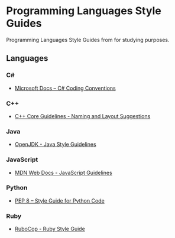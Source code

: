 # Programming Languages Style Guides

Programming Languages Style Guides from for studying purposes.

## Languages

### C&#35;

* <a href="https://docs.microsoft.com/en-us/dotnet/csharp/fundamentals/coding-style/coding-conventions" target="_blank">Microsoft Docs – C# Coding Conventions</a>

### C++

* <a href="https://github.com/isocpp/CppCoreGuidelines/blob/master/CppCoreGuidelines.md#S-naming" target="_blank">C++ Core Guidelines - Naming and Layout Suggestions</a>

### Java

* <a href="https://cr.openjdk.org/~alundblad/styleguide/index-v6.html" target="_blank">OpenJDK - Java Style Guidelines</a>

### JavaScript

* <a href="https://developer.mozilla.org/en-US/docs/MDN/Guidelines/Code_guidelines/JavaScript" target="_blank">MDN Web Docs - JavaScript Guidelines</a>

### Python

* <a href="https://peps.python.org/pep-0008/" target="_blank">PEP 8 – Style Guide for Python Code</a>

### Ruby 

* <a href="https://github.com/rubocop/ruby-style-guide" target="_blank">RuboCop - Ruby Style Guide</a>
